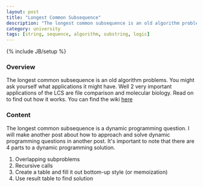 ```yaml
---
layout: post
title: "Longest Common Subsequence"
description: "The longest common subsequence is an old algorithm problems. You might ask yourself what applications it might have. Well 2 very important applications of the LCS are file comparison and molecular biology. Read on to find out how it works. You can find the wiki [here](https://en.wikipedia.org/wiki/Longest_common_subsequence_problem)"
category: university
tags: [string, sequence, algorithm, substring, logic]
---
```

{% include JB/setup %}

<!-- Overview -->
<h3>Overview</h3>

The longest common subsequence is an old algorithm problems. You might ask yourself what applications it might have. Well 2 very important applications of the LCS are file comparison and molecular biology. Read on to find out how it works. You can find the wiki [here](https://en.wikipedia.org/wiki/Longest_common_subsequence_problem)

<!-- Content -->
<h3>Content</h3>

The longest common subsequence is a dynamic programming question. I will make another post about how to approach and solve dynamic programming questions in another post. It's important to note that there are 4 parts to a dynamic programming solution.

1. Overlapping subproblems
2. Recursive calls
3. Create a table and fill it out bottom-up style (or memoization)
4. Use result table to find solution



